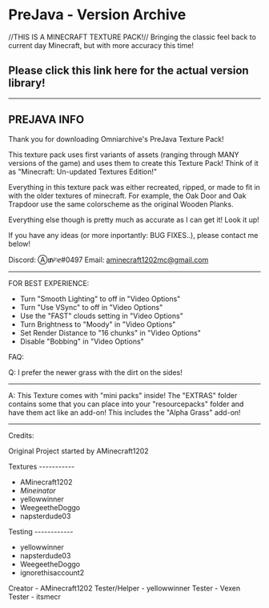 # PreJava - Version Archive
//THIS IS A MINECRAFT TEXTURE PACK!// Bringing the classic feel back to current day Minecraft, but with more accuracy this time!

Please click this link here for the actual version library!
-
____________________________
PREJAVA INFO
----------------------------
Thank you for downloading Omniarchive's PreJava Texture Pack!

This texture pack uses first variants of assets (ranging through MANY versions of the game) and uses them to create this Texture Pack! Think of it as "Minecraft: Un-updated Textures Edition!" 

Everything in this texture pack was either recreated, ripped, or made to fit in with the older textures of minecraft. For example, the Oak Door and Oak Trapdoor use the same colorscheme as the original Wooden Planks. 

Everything else though is pretty much as accurate as I can get it! Look it up! 

If you have any ideas (or more inportantly: BUG FIXES..), please contact me below!

Discord: Ⓐ₥ᶨᵑⅇ#0497
Email: aminecraft1202mc@gmail.com


----------------------------
FOR BEST EXPERIENCE:

- Turn "Smooth Lighting" to off in "Video Options"
- Turn "Use VSync" to off in "Video Options"
- Use the "FAST" clouds setting in "Video Options"
- Turn Brightness to "Moody" in "Video Options"
- Set Render Distance to "16 chunks" in "Video Options"
- Disable "Bobbing" in "Video Options"



FAQ:

Q: I prefer the newer grass with the dirt on the sides!
______________________________
A: This Texture comes with "mini packs" inside! The "EXTRAS" folder contains some that you can place into your "resourcepacks" folder and have them act like an add-on! This includes the "Alpha Grass" add-on! 


----------------------------
Credits:

Original Project started by AMinecraft1202

Textures -----------
- AMinecraft1202
- _Mineinator_
- yellowwinner
- WeegeetheDoggo
- napsterdude03

Testing ------------
- yellowwinner
- napsterdude03
- WeegeetheDoggo
- ignorethisaccount2

Creator - AMinecraft1202
Tester/Helper - yellowwinner
Tester - Vexen
Tester - itsmecr
